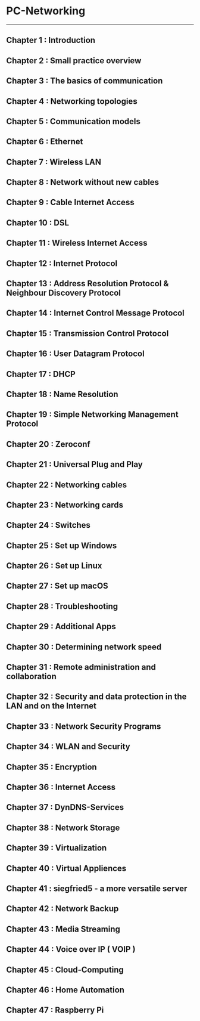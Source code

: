 # PC-Networking

---

## Chapter 1 : Introduction

## Chapter 2 : Small practice overview

## Chapter 3 : The basics of communication

## Chapter 4 : Networking topologies

## Chapter 5 : Communication models

## Chapter 6 : Ethernet

## Chapter 7 : Wireless LAN

## Chapter 8 : Network without new cables

## Chapter 9 : Cable Internet Access

## Chapter 10 : DSL

## Chapter 11 : Wireless Internet Access

## Chapter 12 : Internet Protocol

## Chapter 13 : Address Resolution Protocol & Neighbour Discovery Protocol

## Chapter 14 : Internet Control Message Protocol

## Chapter 15 : Transmission Control Protocol

## Chapter 16 : User Datagram Protocol

## Chapter 17 : DHCP

## Chapter 18 : Name Resolution

## Chapter 19 : Simple Networking Management Protocol

## Chapter 20 : Zeroconf

## Chapter 21 : Universal Plug and Play

## Chapter 22 : Networking cables

## Chapter 23 : Networking cards

## Chapter 24 : Switches

## Chapter 25 : Set up Windows

## Chapter 26 : Set up Linux

## Chapter 27 : Set up macOS

## Chapter 28 : Troubleshooting

## Chapter 29 : Additional Apps

## Chapter 30 : Determining network speed

## Chapter 31 : Remote administration and collaboration

## Chapter 32 : Security and data protection in the LAN and on the Internet

## Chapter 33 : Network Security Programs

## Chapter 34 : WLAN and Security

## Chapter 35 : Encryption

## Chapter 36 : Internet Access

## Chapter 37 : DynDNS-Services

## Chapter 38 : Network Storage

## Chapter 39 : Virtualization

## Chapter 40 : Virtual Appliences

## Chapter 41 : siegfried5 - a more versatile server

## Chapter 42 : Network Backup

## Chapter 43 : Media Streaming

## Chapter 44 : Voice over IP ( VOIP )

## Chapter 45 : Cloud-Computing

## Chapter 46 : Home Automation

## Chapter 47 : Raspberry Pi

